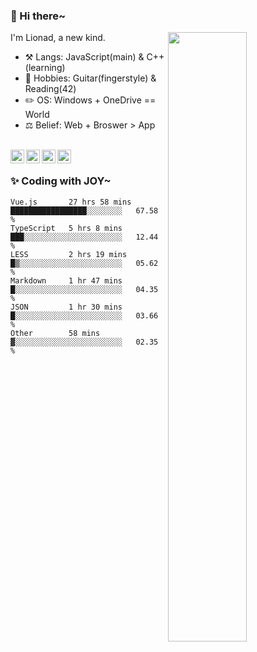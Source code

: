 ### 👋 Hi there~

[<img align="right" width="50%" src="https://github-readme-stats.vercel.app/api?username=Lionad-Morotar&show_icons=true">](https://metrics.lecoq.io/Lionad-Morotar?template=classic)

I'm Lionad, a new kind.

- ⚒️ Langs: JavaScript(main) & C++(learning)
- 🎨 Hobbies: Guitar(fingerstyle) & Reading(42)
- ✏️ OS: Windows + OneDrive == World
- ⚖️ Belief: Web + Broswer > App

<br />

<a href="https://www.lionad.art">
  <img align="left" alt="lionad-art" width="22px" src="https://cdn.jsdelivr.net/npm/simple-icons@3.1.0/icons/wordpress.svg" />
</a>
<a href="#1806234223">
  <img align="left" alt="1806234223" width="22px" src="https://cdn.jsdelivr.net/npm/simple-icons@3.1.0/icons/tencentqq.svg" />
</a>
<a href="https://www.zhihu.com/people/Lionad">
  <img align="left" alt="132yse" width="22px" src="https://cdn.jsdelivr.net/npm/simple-icons@3.1.0/icons/zhihu.svg" />
</a>
<a href="https://github.com/Lionad-Morotar">
  <img align="left" alt="yisar" width="22px" src="https://cdn.jsdelivr.net/npm/simple-icons@3.1.0/icons/github.svg" />
</a>

<br />

### ✨ Coding with JOY~

<!--START_SECTION:waka-->

```text
Vue.js       27 hrs 58 mins  █████████████████░░░░░░░░   67.58 %
TypeScript   5 hrs 8 mins    ███░░░░░░░░░░░░░░░░░░░░░░   12.44 %
LESS         2 hrs 19 mins   █▒░░░░░░░░░░░░░░░░░░░░░░░   05.62 %
Markdown     1 hr 47 mins    █░░░░░░░░░░░░░░░░░░░░░░░░   04.35 %
JSON         1 hr 30 mins    █░░░░░░░░░░░░░░░░░░░░░░░░   03.66 %
Other        58 mins         ▓░░░░░░░░░░░░░░░░░░░░░░░░   02.35 %
```

<!--END_SECTION:waka-->
